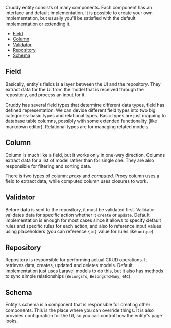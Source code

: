 Cruddy entity consists of many components. Each component has an interface and default implementation. It is possible to create your own implementation, but usually you'll be satisfied with the default implementation or extending it.

* [Field](#wiki-field)
* [Column](#wiki-column)
* [Validator](#wiki-validator)
* [Repository](#wiki-repository)
* [Schema](#wiki-schema)

## Field

Basically, entity's fields is a layer between the UI and the repository. They extract data for the UI from the model that is received through the repository, and process an input for it.

Cruddy has several field types that determine different data types, field has defined representation. We can devide different field types into two big categories: basic types and relational types. Basic types are just mapping to database table columns, possibly with some extended functionality (like markdown editor). Relational types are for managing related models.

## Column

Column is much like a field, but it works only in one-way direction. Columns extract data for a list of model rather than for single one. They are also responsible for filtering and sorting data.

There is two types of column: _proxy_ and _computed_. Proxy column uses a field to extract data, while computed column uses closures to work.

## Validator

Before data is sent to the repository, it must be validated first. Validator validates data for specific action whether it `create` or `update`. Default implementation is enough for most cases since it allows to specify default rules and specific rules for each action, and also to reference input values using placeholders (you can reference `{id}` value for rules like `unique`).

## Repository

Repository is responsible for performing actual CRUD operations. It retrieves data, creates, updated and deletes models. Default implementation just uses Laravel models to do this, but it also has methods to sync simple relationships (`BelongsTo`, `BelongsToMany`, etc).

## Schema

Entity's schema is a component that is responsible for creating other components. This is the place where you can override things. It is also provides configuration for the UI, so you can control how the entity's page looks.